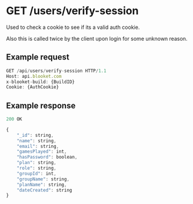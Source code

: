 # GET /users/verify-session

Used to check a cookie to see if its a valid auth cookie.

Also this is called twice by the client upon login for some unknown reason.

## Example request

```js
GET /api/users/verify-session HTTP/1.1
Host: api.blooket.com
x-blooket-build: {BuildID}
Cookie: {AuthCookie}
```

## Example response

```js
200 OK

{
    "_id": string,
    "name": string,
    "email": string,
    "gamesPlayed": int,
    "hasPassword": boolean,
    "plan": string,
    "role": string,
    "groupId": int,
    "groupName": string,
    "planName": string,
    "dateCreated": string
}
```
